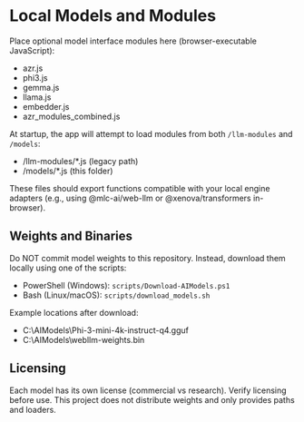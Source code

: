 # Local Models and Modules

Place optional model interface modules here (browser-executable JavaScript):

- azr.js
- phi3.js
- gemma.js
- llama.js
- embedder.js
- azr_modules_combined.js

At startup, the app will attempt to load modules from both `/llm-modules` and `/models`:

- /llm-modules/*.js (legacy path)
- /models/*.js (this folder)

These files should export functions compatible with your local engine adapters (e.g., using @mlc-ai/web-llm or @xenova/transformers in-browser).

## Weights and Binaries

Do NOT commit model weights to this repository. Instead, download them locally using one of the scripts:

- PowerShell (Windows): `scripts/Download-AIModels.ps1`
- Bash (Linux/macOS): `scripts/download_models.sh`

Example locations after download:

- C:\\AIModels\\Phi-3-mini-4k-instruct-q4.gguf
- C:\\AIModels\\webllm-weights.bin

## Licensing

Each model has its own license (commercial vs research). Verify licensing before use. This project does not distribute weights and only provides paths and loaders.
